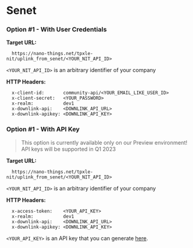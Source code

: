 # Senet

### Option #1 - With User Credentials

**Target URL:**

```
  https://nano-things.net/tpxle-nit/uplink_from_senet/<YOUR_NIT_API_ID>
```

`<YOUR_NIT_API_ID>` is an arbitrary identifier of your company

**HTTP Headers:**

```
  x-client-id:       community-api/<YOUR_EMAIL_LIKE_USER_ID>
  x-client-secret:   <YOUR_PASSWORD>
  x-realm:           dev1
  x-downlink-api:    <DOWNLINK_API_URL>
  x-downlink-apikey: <DOWNLINK_API_KEY>
```

### Option #1 - With API Key

> This option is currently available only on our Preview environment!
> API keys will be supported in Q1 2023

**Target URL:**

```
  https://nano-things.net/tpxle-nit/uplink_from_senet/<YOUR_NIT_API_ID>
```

`<YOUR_NIT_API_ID>` is an arbitrary identifier of your company

**HTTP Headers:**

```
  x-access-token:    <YOUR_API_KEY>
  x-realm:           dev1
  x-downlink-api:    <DOWNLINK_API_URL>
  x-downlink-apikey: <DOWNLINK_API_KEY>
```

`<YOUR_API_KEY>` is an API key that you can generate [here][1].

[1]: https://dx-api.thingpark.io/location-key-management/latest/swagger-ui/index.html?shortUrl=tpdx-location-key-management-api-contract.json
